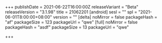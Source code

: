 +++
publishDate = 2021-06-22T16:00:00Z
releaseVariant = "Beta"
releaseVersion = "3.1.98"
title = 21062201
[android]
sesl = ""
spl = "2021-06-01T8:00:00+08:00"
version = ""
[delta]
noMirror = false
packageHash = "af"
packageSize = 123
packageUrl = "qwe"
[full]
noMirror = false
packageHash = "asdf"
packageSize = 13
packageUrl = "qwe"

+++
